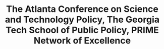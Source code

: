 ---
dateStart: 2006-03-18
dateEnd: 2006-03-20
title: "The Atlanta Conference on Science and Technology Policy, The Georgia Tech School of Public Policy, PRIME Network of Excellence"
venue: "The College of Management at Georgia Tech, Technology Square, Georgia Institute of Technology"
organizer: "Katy Börner, Elena B. Harari"
credit: "Places & Spaces"
city: Atlanta
state: GA
country: USA
pdfLink:
venueImages:
 - sm: image01.sm.jpg
   lg: image01.lg.jpg
 - sm: image02.sm.jpg
   lg: image02.lg.jpg
 - sm: image03.sm.jpg
   lg: image03.lg.jpg
 - sm: image04.sm.jpg
   lg: image04.lg.jpg
 - sm: image05.sm.jpg
   lg: image05.lg.jpg
---